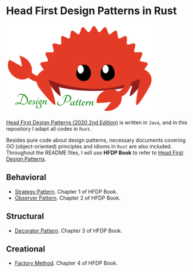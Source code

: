 # Head First Design Patterns in Rust

![rust](rust.png)

[Head First Design Patterns (2020 2nd Edition)](https://github.com/bethrobson/Head-First-Design-Patterns) is written in `Java`, and in this repository I adapt all codes in `Rust`.

Besides pure code about design patterns, necessary documents covering OO (object-oriented) principles and idioms in `Rust` are also included. Throughout the README files, I will use **HFDP Book** to refer to [Head First Design Patterns](https://www.amazon.com/Head-First-Design-Patterns-Object-Oriented/dp/149207800X).

## Behavioral
- [Strategy Pattern](behavioral/strategy). Chapter 1 of HFDP Book.
- [Observer Pattern](behavioral/observer). Chapter 2 of HFDP Book.

## Structural
- [Decorator Pattern](structural/decorator). Chapter 3 of HFDP Book.

## Creational
- [Factory Method](creational/factory). Chapter 4 of HFDP Book.